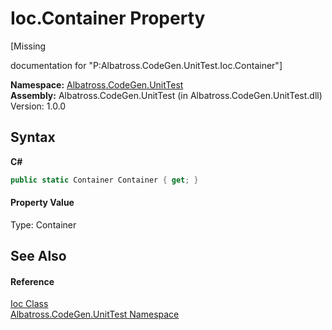 # Ioc.Container Property 
 

\[Missing <summary> documentation for "P:Albatross.CodeGen.UnitTest.Ioc.Container"\]

**Namespace:**&nbsp;<a href="56BAD780">Albatross.CodeGen.UnitTest</a><br />**Assembly:**&nbsp;Albatross.CodeGen.UnitTest (in Albatross.CodeGen.UnitTest.dll) Version: 1.0.0

## Syntax

**C#**<br />
``` C#
public static Container Container { get; }
```


#### Property Value
Type: Container

## See Also


#### Reference
<a href="F9B0250E">Ioc Class</a><br /><a href="56BAD780">Albatross.CodeGen.UnitTest Namespace</a><br />